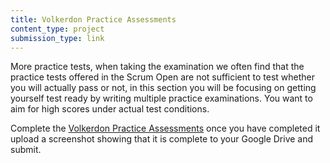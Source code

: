```yaml
---
title: Volkerdon Practice Assessments
content_type: project
submission_type: link
---
```


More practice tests, when taking the examination we often find that the practice tests offered in the Scrum Open are not sufficient to test whether you will actually pass or not, in this section you will be focusing on getting yourself test ready by writing multiple practice examinations. You want to aim for high scores under actual test conditions.

Complete the [Volkerdon Practice Assessments](https://www.volkerdon.com/bundles/agile-scrum-mock-exam) once you have completed it upload a screenshot showing that it is complete to your Google Drive and submit.
